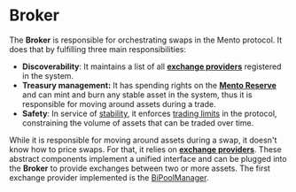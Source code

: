 # Broker

The **Broker** is responsible for orchestrating swaps in the Mento protocol. It does that by fulfilling three main responsibilities:&#x20;

* **Discoverability**: It maintains a list of all [**exchange providers**](exchange-providers.md) registered in the system.
* **Treasury management:** It has spending rights on the [**Mento Reserve**](../reserve.md) and can mint and burn any stable asset in the system, thus it is responsible for moving around assets during a trade.
* **Safety**: In service of [stability](../stability.md), it enforces [trading limits](trading-limits.md) in the protocol, constraining the volume of assets that can be traded over time.

While it is responsible for moving around assets during a swap, it doesn't know how to price swaps. For that, it relies on [**exchange providers**](exchange-providers.md). These abstract components implement a unified interface and can be plugged into the **Broker** to provide exchanges between two or more assets. The first exchange provider implemented is the [BiPoolManager](../../developers/smart-contracts/bipoolmanager.md). &#x20;

